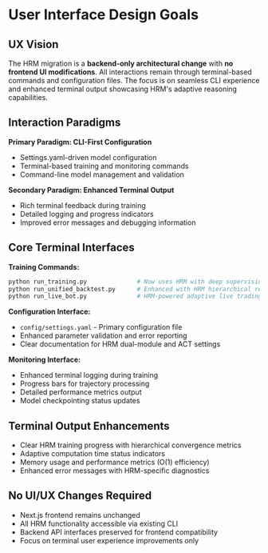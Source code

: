 # User Interface Design Goals

## UX Vision

The HRM migration is a **backend-only architectural change** with **no frontend UI modifications**. All interactions remain through terminal-based commands and configuration files. The focus is on seamless CLI experience and enhanced terminal output showcasing HRM's adaptive reasoning capabilities.

## Interaction Paradigms

**Primary Paradigm: CLI-First Configuration**

- Settings.yaml-driven model configuration
- Terminal-based training and monitoring commands
- Command-line model management and validation

**Secondary Paradigm: Enhanced Terminal Output**

- Rich terminal feedback during training
- Detailed logging and progress indicators
- Improved error messages and debugging information

## Core Terminal Interfaces

**Training Commands:**

```bash
python run_training.py              # Now uses HRM with deep supervision
python run_unified_backtest.py      # Enhanced with HRM hierarchical reasoning
python run_live_bot.py              # HRM-powered adaptive live trading
```

**Configuration Interface:**

- `config/settings.yaml` - Primary configuration file
- Enhanced parameter validation and error reporting
- Clear documentation for HRM dual-module and ACT settings

**Monitoring Interface:**

- Enhanced terminal logging during training
- Progress bars for trajectory processing
- Detailed performance metrics output
- Model checkpointing status updates

## Terminal Output Enhancements

- Clear HRM training progress with hierarchical convergence metrics
- Adaptive computation time status indicators
- Memory usage and performance metrics (O(1) efficiency)
- Enhanced error messages with HRM-specific diagnostics

## No UI/UX Changes Required

- Next.js frontend remains unchanged
- All HRM functionality accessible via existing CLI
- Backend API interfaces preserved for frontend compatibility
- Focus on terminal user experience improvements only
